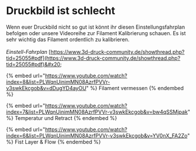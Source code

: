 # Druckbild ist schlecht

Wenn euer Druckbild nicht so gut ist könnt ihr diesen Einstellungsfahrplan befolgen oder unsere Videoreihe zur Filament Kalibrierung schauen. Es ist sehr wichtig das Filament ordentlich zu kalibrieren.\
\
_Einstell-Fahrplan_ [https://www.3d-druck-community.de/showthread.php?tid=25055#pdf](https://www.3d-druck-community.de/showthread.php?tid=25055#pdf)&#x20;



{% embed url="https://www.youtube.com/watch?index=8&list=PLWqnUinimMN08AzrfPVVr-v3swkEkcgob&v=dDugYD4ayOU" %}
Filament vermessen
{% endembed %}

{% embed url="https://www.youtube.com/watch?index=7&list=PLWqnUinimMN08AzrfPVVr-v3swkEkcgob&v=bw4qSSMjpak" %}
Temperatur und Retract
{% endembed %}

{% embed url="https://www.youtube.com/watch?index=6&list=PLWqnUinimMN08AzrfPVVr-v3swkEkcgob&v=YV0nX_FA2Zo" %}
Fist Layer & Flow
{% endembed %}
